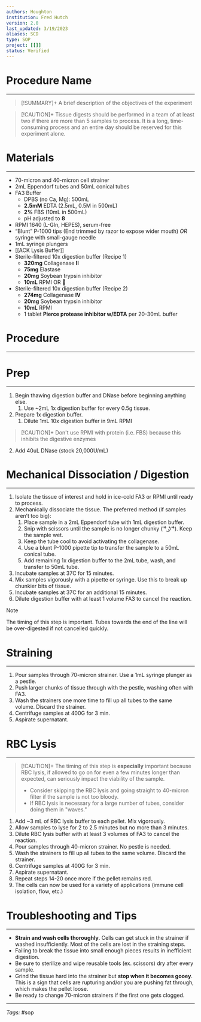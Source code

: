 ```yaml
---
authors: Houghton
institution: Fred Hutch
version: 2.0
last_updated: 3/19/2023
aliases: SCD
type: SOP
project: [[]]
status: Verified
---
```


# Procedure Name
---
> [!SUMMARY]+
> A brief description of the objectives of the experiment

> [!CAUTION]+
> Tissue digests should be performed in a team of at least two if there are more than 5 samples to process. It is a long, time-consuming process and an entire day should be reserved for this experiment alone.

# Materials
---
 - 70-micron and 40-micron cell strainer
- 2mL Eppendorf tubes and 50mL conical tubes
- FA3 Buffer
	- DPBS (no Ca, Mg): 500mL
	- **2.5mM** EDTA (2.5mL, 0.5M in 500mL)
	- **2%** FBS (10mL in 500mL)
	- pH adjusted to **8**
- RPMI 1640 (L-Gln, HEPES), serum-free
- “Blunt” P-1000 tips (End trimmed by razor to expose wider mouth) _OR_ syringe with small-gauge needle
- 1mL syringe plungers
- [[ACK Lysis Buffer]]
- Sterile-filtered 10x digestion buffer (Recipe 1)
	- **320mg** Collagenase **II**
	- **75mg** Elastase
	- **20mg** Soybean trypsin inhibitor
	- **10mL** RPMI
OR

- Sterile-filtered 10x digestion buffer (Recipe 2)
	- **274mg** Collagenase **IV**
	- **20mg** Soybean trypsin inhibitor
	- **10mL** RPMI
	- 1 tablet **Pierce protease inhibitor w/EDTA** per 20-30mL buffer


# Procedure
---
# Prep
---
1. Begin thawing digestion buffer and DNase before beginning anything else.
	1. Use ~2mL 1x digestion buffer for every 0.5g tissue. 
2. Prepare 1x digestion buffer.
	1. Dilute 1mL 10x digestion buffer in 9mL RPMI
> [!CAUTION]+
> Don't use RPMI with protein (i.e. FBS) because this inhibits the digestive enzymes
2. Add 40uL DNase (stock 20,000U/mL)

# Mechanical Dissociation / Digestion
---
1. Isolate the tissue of interest and hold in ice-cold FA3 or RPMI until ready to process.
2. Mechanically dissociate the tissue. The preferred method (if samples aren’t too big):
	1. Place sample in a 2mL Eppendorf tube with 1mL digestion buffer.
	2. Snip with scissors until the sample is no longer chunky ( ͡° ͜ʖ ͡°). Keep the sample wet.
	3. Keep the tube cool to avoid activating the collagenase.
	4. Use a blunt P-1000 pipette tip to transfer the sample to a 50mL conical tube.
	5. Add remaining 1x digestion buffer to the 2mL tube, wash, and transfer to 50mL tube.
3. Incubate samples at 37C for 15 minutes.
4. Mix samples vigorously with a pipette or syringe. Use this to break up chunkier bits of tissue.
5. Incubate samples at 37C for an additional 15 minutes.
6. Dilute digestion buffer with at least 1 volume FA3 to cancel the reaction.
> [!NOTE]
> The timing of this step is important. Tubes towards the end of the line will be over-digested if not cancelled quickly.

# Straining
---
1. Pour samples through 70-micron strainer. Use a 1mL syringe plunger as a pestle.
2. Push larger chunks of tissue through with the pestle, washing often with FA3.
3. Wash the strainers one more time to fill up all tubes to the same volume. Discard the strainer.
4. Centrifuge samples at 400G for 3 min.
5. Aspirate supernatant.

# RBC Lysis
---
> [!CAUTION]+
> The timing of this step is **especially** important because RBC lysis, if allowed to go on for even a few minutes longer than expected, can seriously impact the viability of the sample. 
> - Consider skipping the RBC lysis and going straight to 40-micron filter if the sample is not too bloody.
> - If RBC lysis is necessary for a large number of tubes, consider doing them in "waves."
1. Add ~3 mL of RBC lysis buffer to each pellet. Mix vigorously.
2. Allow samples to lyse for 2 to 2.5 minutes but no more than 3 minutes.
3. Dilute RBC lysis buffer with at least 3 volumes of FA3 to cancel the reaction.
4. Pour samples through 40-micron strainer. No pestle is needed.
5. Wash the strainers to fill up all tubes to the same volume. Discard the strainer.
6. Centrifuge samples at 400G for 3 min.
7. Aspirate supernatant.
8. Repeat steps 14-20 once more if the pellet remains red.
9. The cells can now be used for a variety of applications (immune cell isolation, flow, etc.)

# Troubleshooting and Tips
---
- **Strain and wash cells thoroughly**. Cells can get stuck in the strainer if washed insufficiently. Most of the cells are lost in the straining steps.
- Failing to break the tissue into small enough pieces results in inefficient digestion.
- Be sure to sterilize and wipe reusable tools (ex. scissors) dry after every sample.
- Grind the tissue hard into the strainer but **stop when it becomes gooey**. This is a sign that cells are rupturing and/or you are pushing fat through, which makes the pellet loose.
- Be ready to change 70-micron strainers if the first one gets clogged.

---
_Tags:_ #sop